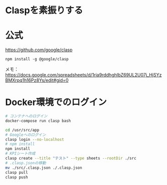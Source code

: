 # Claspを素振りする


# 公式
https://github.com/google/clasp



```
npm install -g @google/clasp
```

メモ：
https://docs.google.com/spreadsheets/d/1ria9rddhghlbZ69UL2U07j_HjSYzBMXrpq1h16Pz8Ys/edit#gid=0


# Docker環境でのログイン
```bash
# コンテナへのログイン
docker-compose run clasp bash

cd /usr/src/app
# Googleへのログイン
clasp login --no-localhost
# npm install
npm install
# KPIシート作成
clasp create --title "テスト" --type sheets --rootDir ./src
# .clasp.jsonの移動
mv ./src/.clasp.json ./.clasp.json
clasp pull
clasp push
```